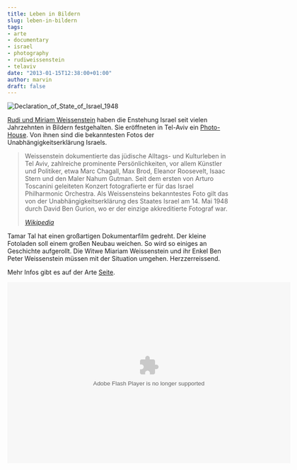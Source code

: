 ```yaml
---
title: Leben in Bildern
slug: leben-in-bildern
tags:
- arte
- documentary
- israel
- photography
- rudiweissenstein
- telaviv
date: "2013-01-15T12:38:00+01:00"
author: marvin
draft: false
---
```

![Declaration_of_State_of_Israel_1948](/images/Declaration_of_State_of_Israel_1948.jpg)

[Rudi und Miriam
Weissenstein](https://de.wikipedia.org/wiki/Rudi_Weissenstein) haben die
Enstehung Israel seit vielen Jahrzehnten in Bildern festgehalten. Sie
eröffneten in Tel-Aviv ein [Photo-House](http://www.pri-or.com/). Von
ihnen sind die bekanntesten Fotos der Unabhängigkeitserklärung Israels.

> Weissenstein dokumentierte das jüdische Alltags- und Kulturleben in
> Tel Aviv, zahlreiche prominente Persönlichkeiten, vor allem Künstler
> und Politiker, etwa Marc Chagall, Max Brod, Eleanor Roosevelt, Isaac
> Stern und den Maler Nahum Gutman. Seit dem ersten von Arturo Toscanini
> geleiteten Konzert fotografierte er für das Israel Philharmonic
> Orchestra. Als Weissensteins bekanntestes Foto gilt das von der
> Unabhängigkeitserklärung des Staates Israel am 14. Mai 1948 durch
> David Ben Gurion, wo er der einzige akkreditierte Fotograf war.  
>
> [<cite>Wikipedia</cite>](https://de.wikipedia.org/wiki/Rudi_Weissenstein)

Tamar Tal hat einen großartigen Dokumentarfilm gedreht. Der kleine
Fotoladen soll einem großen Neubau weichen. So wird so einiges an
Geschichte aufgerollt. Die Witwe Miariam Weissenstein und ihr Enkel Ben
Peter Weissenstein müssen mit der Situation umgehen. Herzzerreissend.

Mehr Infos gibt es auf der Arte
[Seite](http://www.arte.tv/de/leben-in-bildern/7248470.html).

<p>
<object classid="clsid:D27CDB6E-AE6D-11cf-96B8-444553540000" codebase="http://download.macromedia.com/pub/shockwave/cabs/flash/swflash.cab#version=10,0,0,0" id="playerArte" allowscriptaccess="always" width="640" height="410">
<param name="allowFullScreen" value="true"></param><param name="allowScriptAccess" value="always"></param><param name="quality" value="high"><param name="movie" value="http://videos.arte.tv/videoplayer.swf?videorefFileUrl=http%3A%2F%2Fvideos%2Earte%2Etv%2Fde%2Fdo%5Fdelegate%2Fvideos%2Fleben%2Din%2Dbildern%2D%2D7242958%2Cview%2CasPlayerXml%2Exml&amp;admin=false&amp;mode=prod&amp;videoId=7242958&amp;localizedPathUrl=http%3A%2F%2Fvideos%2Earte%2Etv%2Fcae%2Fstatic%2Fflash%2Fplayer%2F&amp;configFileUrl=http%3A%2F%2Fvideos%2Earte%2Etv%2Fcae%2Fstatic%2Fflash%2Fplayer%2Fconfig%2Exml&amp;autoPlay=true⟨=de&amp;embed=true&amp;autoPlay=false">

<embed src="http://videos.arte.tv/videoplayer.swf?videorefFileUrl=http%3A%2F%2Fvideos%2Earte%2Etv%2Fde%2Fdo%5Fdelegate%2Fvideos%2Fleben%2Din%2Dbildern%2D%2D7242958%2Cview%2CasPlayerXml%2Exml&amp;admin=false&amp;mode=prod&amp;videoId=7242958&amp;localizedPathUrl=http%3A%2F%2Fvideos%2Earte%2Etv%2Fcae%2Fstatic%2Fflash%2Fplayer%2F&amp;configFileUrl=http%3A%2F%2Fvideos%2Earte%2Etv%2Fcae%2Fstatic%2Fflash%2Fplayer%2Fconfig%2Exml&amp;autoPlay=true⟨=de&amp;embed=true&amp;autoPlay=false" width="640" height="410" allowfullscreen="true" name="playerArte" quality="high" allowscriptaccess="always" pluginspage="http://www.macromedia.com/go/getflashplayer" type="application/x-shockwave-flash">
</embed>
</object>
</p>